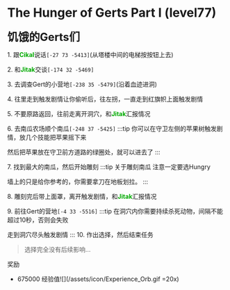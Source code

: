 # The Hunger of Gerts Part I (level77)
<span style="font-size: 25px;">**饥饿的Gerts们**</span>

<span class="stage-index">1.</span> 跟<font color=00AA00>**Cikal**</font>说话`[-27 73 -5413]`(从塔楼中间的电梯按按钮上去)

<span class="stage-index">2.</span> 和<font color=00AA00>**Jitak**</font>交谈`[-174 32 -5469]`

<span class="stage-index">3.</span> 去调查Gert的小营地`[-238 35 -5479]`(沿着血迹进洞)

<span class="stage-index">4.</span> 往里走到触发剧情让你偷听后，往左拐，一直走到红旗帜上面触发剧情

<span class="stage-index">5.</span> 不要原路返回，往前走离开洞穴，和<font color=00AA00>**Jitak**</font>汇报情况

<span class="stage-index">6.</span> 去南瓜农场顺个南瓜`[-248 37 -5425]`
:::tip
你可以在守卫左侧的苹果树触发剧情，放几个技能把苹果摇下来

然后把苹果放在守卫前方道路的绿圈处，就可以进去了
:::

<span class="stage-index">7.</span> 找到最大的南瓜，然后开始雕刻
:::tip 关于雕刻南瓜
注意一定要选Hungry

墙上的只是给你参考的，你需要拿刀在地板划拉。
:::

<span class="stage-index">8.</span> 雕刻完后带上面罩，离开触发剧情，和<font color=00AA00>**Jitak**</font>汇报情况

<span class="stage-index">9.</span> 前往Gert的营地`[-4 33 -5516]`
:::tip
在洞穴内你需要持续杀死动物，间隔不能超过10秒，否则会失败

走到洞穴尽头触发剧情
:::
<span class="stage-index">10.</span> 作出选择，然后结束任务
>选择完全没有后续影响...

奖励
+ 675000 经验值![](/assets/icon/Experience_Orb.gif =20x)